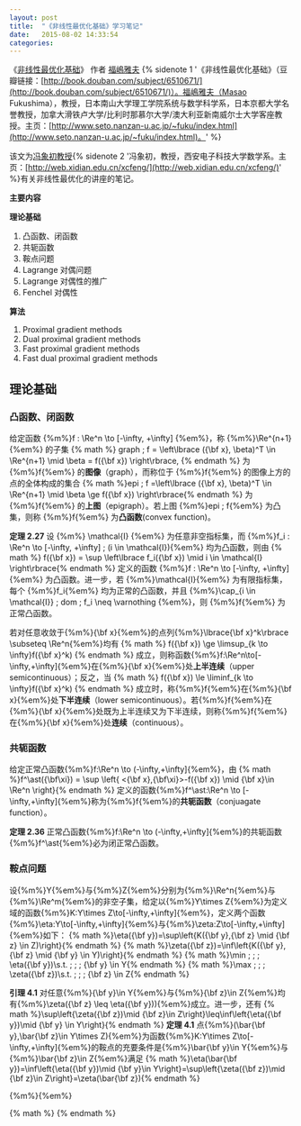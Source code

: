 ```yaml
---
layout: post
title:  "《非线性最优化基础》学习笔记"
date:   2015-08-02 14:33:54
categories:
---
```


《[非线性最优化基础](http://book.douban.com/subject/6510671/)》 作者 [福嶋雅夫](http://www.seto.nanzan-u.ac.jp/~fuku/index.html) {% sidenote 1 '《非线性最优化基础》（豆瓣链接：[http://book.douban.com/subject/6510671/](http://book.douban.com/subject/6510671/)）。福嶋雅夫（Masao Fukushima），教授，日本南山大学理工学院系统与数学科学系，日本京都大学名誉教授，加拿大滑铁卢大学/比利时那慕尔大学/澳大利亚新南威尔士大学客座教授。主页：[http://www.seto.nanzan-u.ac.jp/~fuku/index.html](http://www.seto.nanzan-u.ac.jp/~fuku/index.html)。' %}

该文为[冯象初教授](http://web.xidian.edu.cn/xcfeng/){% sidenote 2 '冯象初，教授，西安电子科技大学数学系。主页：[http://web.xidian.edu.cn/xcfeng/](http://web.xidian.edu.cn/xcfeng/)' %}有关非线性最优化的讲座的笔记。

**主要内容**

**理论基础**

1. 凸函数、闭函数
2. 共轭函数
3. 鞍点问题
4. Lagrange 对偶问题
5. Lagrange 对偶性的推广
6. Fenchel 对偶性

**算法**

1. Proximal gradient methods
2. Dual proximal gradient methods
3. Fast proximal gradient methods
4. Fast dual proximal gradient methods

<!--more-->

## 理论基础 ##

### 凸函数、闭函数 ###

给定函数 {%m%}f : \Re^n \to [-\infty, +\infty] {%em%}，称 {%m%}\Re^{n+1}{%em%} 的子集
{% math %} graph \; f = \left\lbrace ({\bf x}, \beta)^T \in \Re^{n+1} \mid \beta = f({\bf x}) \right\rbrace, {% endmath %}
为 {%m%}f{%em%} 的**图像**（graph），而称位于 {%m%}f{%em%} 的图像上方的点的全体构成的集合
{% math %}epi \; f =\left\lbrace ({\bf x}, \beta)^T \in \Re^{n+1} \mid \beta \ge f({\bf x}) \right\rbrace{% endmath %}
为 {%m%}f{%em%} 的**上图**（epigraph）。若上图 {%m%}epi \; f{%em%} 为凸集，则称 {%m%}f{%em%} 为**凸函数**(convex function)。

**定理 2.27** 设 {%m%} \mathcal{I} {%em%} 为任意非空指标集，而 {%m%}f_i : \Re^n \to [-\infty, +\infty] \; (i \in \mathcal{I}){%em%} 均为凸函数，则由
{% math %} f({\bf x}) = \sup \left\lbrace f_i({\bf x}) \mid i \in \mathcal{I} \right\rbrace{% endmath %}
定义的函数 {%m%}f : \Re^n \to [-\infty, +\infty] {%em%} 为凸函数。进一步，若 {%m%}\mathcal{I}{%em%} 为有限指标集，每个 {%m%}f_i{%em%} 均为正常的凸函数，并且 {%m%}\cap_{i \in \mathcal{I}} \; dom \; f_i \neq \varnothing {%em%}，则 {%m%}f{%em%} 为正常凸函数。

若对任意收敛于{%m%}{\bf x}{%em%}的点列{%m%}\lbrace{\bf x}^k\rbrace \subseteq \Re^n{%em%}均有
{% math %} f({\bf x}) \ge \limsup_{k \to \infty}f({\bf x}^k) {% endmath %}
成立，则称函数{%m%}f:\Re^n\to[-\infty,+\infty]{%em%}在{%m%}{\bf x}{%em%}处**上半连续**（upper semicontinuous）；反之，当
{% math %} f({\bf x}) \le \liminf_{k \to \infty}f({\bf x}^k) {% endmath %}
成立时，称{%m%}f{%em%}在{%m%}{\bf x}{%em%}处**下半连续**（lower semicontinuous）。若{%m%}f{%em%}在{%m%}{\bf x}{%em%}处既为上半连续又为下半连续，则称{%m%}f{%em%}在{%m%}{\bf x}{%em%}处**连续**（continuous）。

### 共轭函数 ###

给定正常凸函数{%m%}f:\Re^n \to (-\infty,+\infty]{%em%}，由
{% math %}f^\ast({\bf\xi}) = \sup \left\{ <{\bf x},{\bf\xi}>-f({\bf x}) \mid {\bf x}\in \Re^n \right\}{% endmath %}
定义的函数{%m%}f^\ast:\Re^n \to [-\infty,+\infty]{%em%}称为{%m%}f{%em%}的**共轭函数**（conjuagate function）。

**定理 2.36** 正常凸函数{%m%}f:\Re^n \to (-\infty,+\infty]{%em%}的共轭函数{%m%}f^\ast{%em%}必为闭正常凸函数。

### 鞍点问题 ###

设{%m%}Y{%em%}与{%m%}Z{%em%}分别为{%m%}\Re^n{%em%}与{%m%}\Re^m{%em%}的非空子集，给定以{%m%}Y\times Z{%em%}为定义域的函数{%m%}K:Y\times Z\to[-\infty,+\infty]{%em%}，定义两个函数{%m%}\eta:Y\to[-\infty,+\infty]{%em%}与{%m%}\zeta:Z\to[-\infty,+\infty]{%em%}如下：
{% math %}\eta({\bf y})=\sup\left\{K({\bf y},{\bf z} \mid {\bf z} \in Z)\right\}{% endmath %}
{% math %}\zeta({\bf z})=\inf\left\{K({\bf y},{\bf z} \mid {\bf y} \in Y)\right\}{% endmath %}
{% math %}\min \; \; \; \eta({\bf y})\\s.t. \; \; \; {\bf y} \in Y{% endmath %}
{% math %}\max \; \; \; \zeta({\bf z})\\s.t. \; \; \; {\bf z} \in Z{% endmath %}

**引理 4.1** 对任意{%m%}{\bf y}\in Y{%em%}与{%m%}{\bf z}\in Z{%em%}均有{%m%}\zeta({\bf z} \leq \eta({\bf y})){%em%}成立。进一步，还有
{% math %}\sup\left\{\zeta({\bf z})\mid {\bf z}\in Z\right\}\leq\inf\left\{\eta({\bf y})\mid {\bf y} \in Y\right\}{% endmath %}
**定理 4.1** 点{%m%}(\bar{\bf y},\bar{\bf z}\in Y\times Z){%em%}为函数{%m%}K:Y\times Z\to[-\infty,+\infty]{%em%}的鞍点的充要条件是{%m%}\bar{\bf y}\in Y{%em%}与{%m%}\bar{\bf z}\in Z{%em%}满足
{% math %}\eta(\bar{\bf y})=\inf\left\{\eta({\bf y})\mid {\bf y}\in Y\right\}=\sup\left\{\zeta({\bf z})\mid {\bf z}\in Z\right\}=\zeta(\bar{\bf z}){% endmath %}

{%m%}{%em%}

{% math %} {% endmath %}

